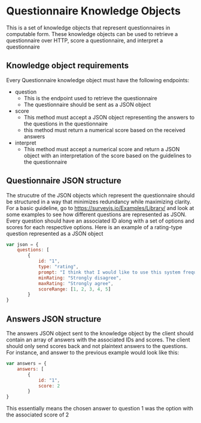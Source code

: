 # Questionnaire Knowledge Objects   
This is a set of knowledge objects that represent questionnaires in computable form. These knowledge objects can be used to retrieve a questionnaire over HTTP, score a questionnaire, and interpret a questionnaire

## Knowledge object requirements
Every Questionnaire knowledge object must have the following endpoints:
* question
    * This is the endpoint used to retrieve the questionnaire
    * The questionnaire should be sent as a JSON object
* score
    * This method must accept a JSON object representing the answers to the questions in the questionnaire
    * this method must return a numerical score based on the received answers
* interpret
    * This method must accept a numerical score and return a JSON object with an interpretation of the score based on the guidelines to the questionnaire

## Questionnaire JSON structure
The strucutre of the JSON objects which represent the questionnaire should be structured in a way that minimizes redundancy while maximizing clarity. For a basic guideline, go to https://surveyjs.io/Examples/Library/ and look at some examples to see how different questions are represented as JSON. Every question should have an associated ID along with a set of options and scores for each respective options. Here is an example of a rating-type question represented as a JSON object

```javascript
var json = {
    questions: [
        {
            id: "1",
            type: "rating",
            prompt: "I think that I would like to use this system frequently",
            minRating: "Strongly disagree",
            maxRating: "Strongly agree",
            scoreRange: [1, 2, 3, 4, 5]
        }
}
```

## Answers JSON structure
The answers JSON object sent to the knowledge object by the client should contain an array of answers with the associated IDs and scores. The client should only send scores back and not plaintext answers to the questions. For instance, and answer to the previous example would look like this:

```javascript
var answers = {
    answers: [
        {
            id: "1",
            score: 2
        }
}
```

This essentially means the chosen answer to question 1 was the option with the associated score of 2